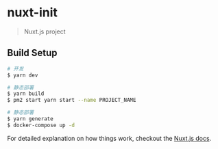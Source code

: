 # nuxt-init

> Nuxt.js project

## Build Setup

``` bash
# 开发
$ yarn dev

# 静态部署
$ yarn build
$ pm2 start yarn start --name PROJECT_NAME

# 静态部署
$ yarn generate
$ docker-compose up -d
```

For detailed explanation on how things work, checkout the [Nuxt.js docs](https://github.com/nuxt/nuxt.js).

